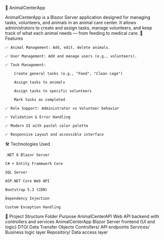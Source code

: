 📘 AnimalCenterApp

AnimalCenterApp is a Blazor Server application designed for managing tasks, volunteers, and animals in an animal care center. It allows administrators to create and assign tasks, manage volunteers, and keep track of what each animal needs — from feeding to medical care.
📌 Features

    ✅ Animal Management: Add, edit, delete animals.

    ✅ User Management: Add and manage users (e.g., volunteers).

    ✅ Task Management:

        Create general tasks (e.g., "Feed", "Clean cage")

        Assign tasks to animals

        Assign tasks to specific volunteers

        Mark tasks as completed

    ✅ Role Support: Administrator vs Volunteer behavior

    ✅ Validation & Error Handling

    ✅ Modern UI with pastel color palette

    ✅ Responsive Layout and accessible interface

🛠️ Technologies Used

    .NET 8 Blazor Server

    C# + Entity Framework Core

    SQL Server

    ASP.NET Core Web API

    Bootstrap 5.3 (CDN)

    Dependency Injection

    Custom Exception Handling

🧩 Project Structure
Folder	Purpose
AnimalCenterAPI	Web API backend with controllers and services
AnimalCenterApp	Blazor Server frontend (UI and logic)
DTO/	Data Transfer Objects
Controllers/	API endpoints
Services/	Business logic layer
Repository/	Data access layer
